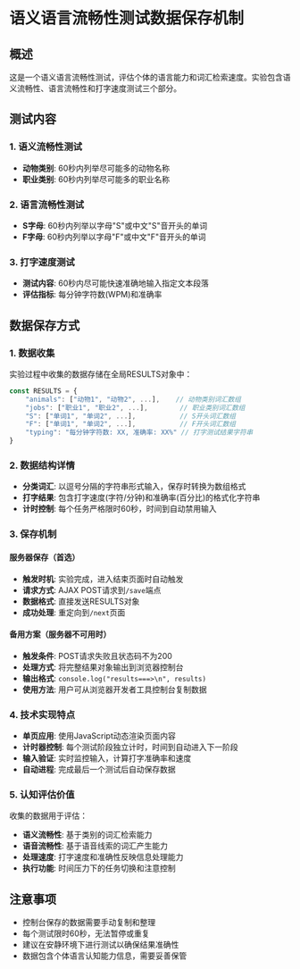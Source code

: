 # 语义语言流畅性测试数据保存机制

## 概述
这是一个语义语言流畅性测试，评估个体的语言能力和词汇检索速度。实验包含语义流畅性、语言流畅性和打字速度测试三个部分。

## 测试内容

### 1. 语义流畅性测试
- **动物类别**: 60秒内列举尽可能多的动物名称
- **职业类别**: 60秒内列举尽可能多的职业名称

### 2. 语言流畅性测试  
- **S字母**: 60秒内列举以字母"S"或中文"S"音开头的单词
- **F字母**: 60秒内列举以字母"F"或中文"F"音开头的单词

### 3. 打字速度测试
- **测试内容**: 60秒内尽可能快速准确地输入指定文本段落
- **评估指标**: 每分钟字符数(WPM)和准确率

## 数据保存方式

### 1. 数据收集
实验过程中收集的数据存储在全局RESULTS对象中：
```javascript
const RESULTS = {
    "animals": ["动物1", "动物2", ...],    // 动物类别词汇数组
    "jobs": ["职业1", "职业2", ...],        // 职业类别词汇数组  
    "S": ["单词1", "单词2", ...],           // S开头词汇数组
    "F": ["单词1", "单词2", ...],           // F开头词汇数组
    "typing": "每分钟字符数: XX, 准确率: XX%" // 打字测试结果字符串
}
```

### 2. 数据结构详情
- **分类词汇**: 以逗号分隔的字符串形式输入，保存时转换为数组格式
- **打字结果**: 包含打字速度(字符/分钟)和准确率(百分比)的格式化字符串
- **计时控制**: 每个任务严格限时60秒，时间到自动禁用输入

### 3. 保存机制

#### 服务器保存（首选）
- **触发时机**: 实验完成，进入结束页面时自动触发
- **请求方式**: AJAX POST请求到`/save`端点
- **数据格式**: 直接发送RESULTS对象
- **成功处理**: 重定向到`/next`页面

#### 备用方案（服务器不可用时）
- **触发条件**: POST请求失败且状态码不为200
- **处理方式**: 将完整结果对象输出到浏览器控制台
- **输出格式**: `console.log("results===>\n", results)`
- **使用方法**: 用户可从浏览器开发者工具控制台复制数据

### 4. 技术实现特点
- **单页应用**: 使用JavaScript动态渲染页面内容
- **计时器控制**: 每个测试阶段独立计时，时间到自动进入下一阶段
- **输入验证**: 实时监控输入，计算打字准确率和速度
- **自动进程**: 完成最后一个测试后自动保存数据

### 5. 认知评估价值
收集的数据用于评估：
- **语义流畅性**: 基于类别的词汇检索能力
- **语音流畅性**: 基于语音线索的词汇产生能力  
- **处理速度**: 打字速度和准确性反映信息处理能力
- **执行功能**: 时间压力下的任务切换和注意控制

## 注意事项
- 控制台保存的数据需要手动复制和整理
- 每个测试限时60秒，无法暂停或重复
- 建议在安静环境下进行测试以确保结果准确性
- 数据包含个体语言认知能力信息，需要妥善保管